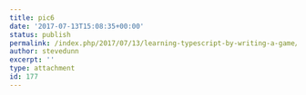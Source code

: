 ```yaml
---
title: pic6
date: '2017-07-13T15:08:35+00:00'
status: publish
permalink: /index.php/2017/07/13/learning-typescript-by-writing-a-game/pic6
author: stevedunn
excerpt: ''
type: attachment
id: 177
---
```

<!DOCTYPE html PUBLIC "-//W3C//DTD HTML 4.0 Transitional//EN" "http://www.w3.org/TR/REC-html40/loose.dtd">
<?xml encoding="UTF-8">
